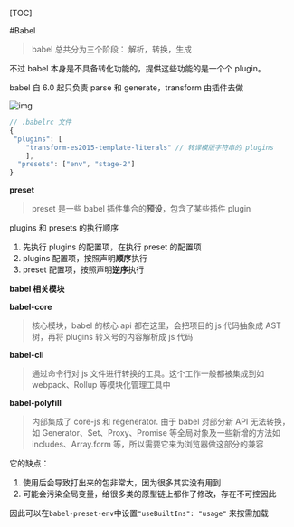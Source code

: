 [TOC]

#Babel

> babel 总共分为三个阶段： 解析，转换，生成

不过 babel 本身是不具备转化功能的，提供这些功能的是一个个 plugin。

babel 自 6.0 起只负责 parse 和 generate，transform 由插件去做

![img](/Users/hetaohua/Documents/Read-note/img/babel.png)



```js
// .babelrc 文件
{
 "plugins": [
    "transform-es2015-template-literals" // 转译模版字符串的 plugins
	],
  "presets": ["env", "stage-2"]
}
```



**preset**

> preset 是一些 babel 插件集合的**预设**，包含了某些插件 plugin

plugins 和 presets 的执行顺序

1. 先执行 plugins 的配置项，在执行 preset 的配置项
2. plugins 配置项，按照声明**顺序**执行
3. preset 配置项，按照声明**逆序**执行



**babel 相关模块**

**babel-core**

> 核心模块，babel 的核心 api 都在这里，会把项目的 js 代码抽象成 AST 树，再将 plugins 转义号的内容解析成 js 代码



**babel-cli**

> 通过命令行对 js 文件进行转换的工具。这个工作一般都被集成到如 webpack、Rollup 等模块化管理工具中



**babel-polyfill**

> 内部集成了 core-js 和 regenerator. 由于 babel 对部分新 API 无法转换，如 Generator、Set、Proxy、Promise 等全局对象及一些新增的方法如 includes、Array.form 等，所以需要它来为浏览器做这部分的兼容

它的缺点：

1. 使用后会导致打出来的包非常大，因为很多其实没有用到
2. 可能会污染全局变量，给很多类的原型链上都作了修改，存在不可控因此

因此可以在`babel-preset-env`中设置`"useBuiltIns": "usage"` 来按需加载